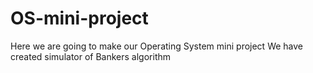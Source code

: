 # OS-mini-project
Here we are going to make our Operating System mini project
We have created simulator of Bankers algorithm

